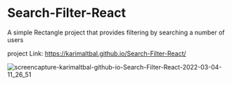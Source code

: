 # Search-Filter-React
A simple Rectangle project that provides filtering by searching a number of users


project Link: https://karimaltbal.github.io/Search-Filter-React/


![screencapture-karimaltbal-github-io-Search-Filter-React-2022-03-04-11_26_51](https://user-images.githubusercontent.com/67224257/158075820-4b77e999-487c-4571-ab1f-a76083f758a9.png)
